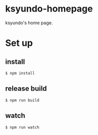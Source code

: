 # ksyundo-homepage
ksyundo's home page.

# Set up
## install
```
$ npm install
```
## release build
```
$ npm run build
```
## watch
```
$ npm run watch
```